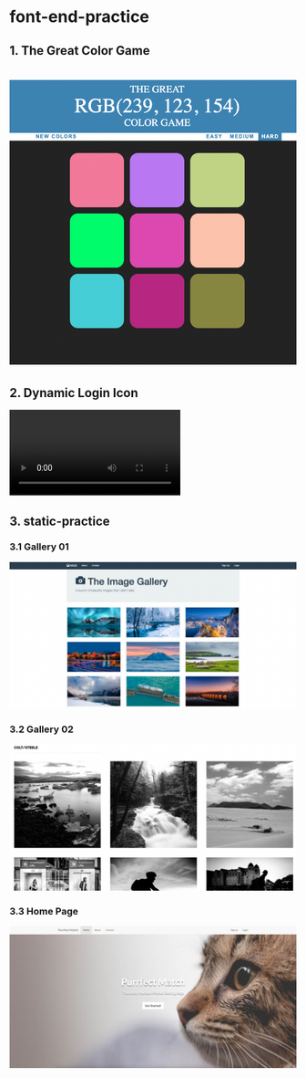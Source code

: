 # font-end-practice



## 1. The Great Color Game



# ![#](./resource/RGB.png)



## 2. Dynamic Login Icon

<video src="./resource/login.mov"></video>

## 3. static-practice

### 3.1 Gallery 01



![gallery02](./resource/gallery02.png)



### 3.2 Gallery 02



![gallery01](./resource/gallery01.png)



### 3.3 Home Page



![home page](./resource/home-page.png)
